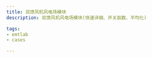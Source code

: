 ```yaml
---
title: 双馈风机风电场模块
description: 双馈风机风电场模块(快速详细、开关函数、平均化)

tags:
- emtlab
- cases

---
```


<!-- import DocCardList from '@theme/DocCardList';

<DocCardList /> -->